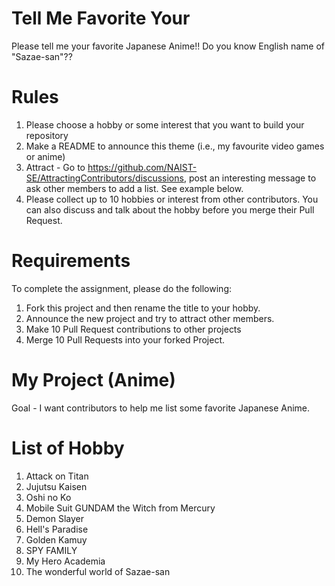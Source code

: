 # Tell Me Favorite Your
Please tell me your favorite Japanese Anime!!
Do you know English name of "Sazae-san"??

# Rules
1. Please choose a hobby or some interest that you want to build your repository
2. Make a README to announce this theme (i.e., my favourite video games or anime)
3. Attract - Go to https://github.com/NAIST-SE/AttractingContributors/discussions, post an interesting message to ask other members to add a list. See example below.
4. Please collect up to 10 hobbies or interest from other contributors. You can also discuss and talk about the hobby before you merge their Pull Request.

# Requirements
To complete the assignment, please do the following:
1. Fork this project and then rename the title to your hobby. 
2. Announce the new project and try to attract other members.
3. Make 10 Pull Request contributions to other projects
4. Merge 10 Pull Requests into your forked Project.

# My Project (Anime)
Goal - I want contributors to help me list some favorite Japanese Anime.

# List of Hobby
1. Attack on Titan
2. Jujutsu Kaisen
3. Oshi no Ko
4. Mobile Suit GUNDAM the Witch from Mercury
5. Demon Slayer
6. Hell's Paradise
7. Golden Kamuy
8. SPY FAMILY
9. My Hero Academia
10. The wonderful world of Sazae-san









